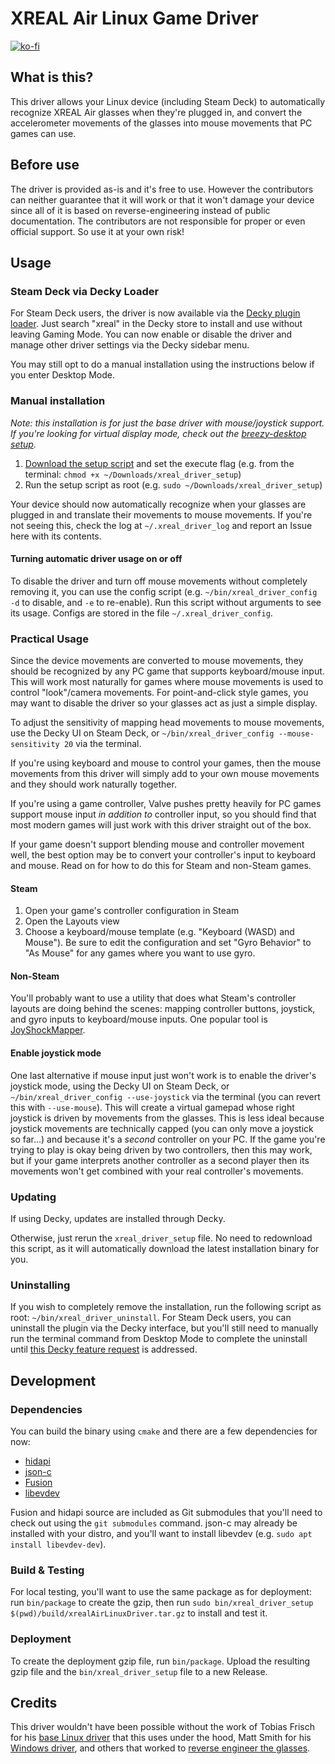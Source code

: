 # XREAL Air Linux Game Driver

[![ko-fi](https://ko-fi.com/img/githubbutton_sm.svg)](https://ko-fi.com/U7U8OVC0L)

## What is this?

This driver allows your Linux device (including Steam Deck) to automatically recognize XREAL Air glasses when they're plugged in, and convert the accelerometer movements of the glasses into mouse movements that PC games can use.

## Before use

The driver is provided as-is and it's free to use. However the contributors can neither guarantee that 
it will work or that it won't damage your device since all of it is based on reverse-engineering 
instead of public documentation. The contributors are not responsible for proper or even official 
support. So use it at your own risk!

## Usage

### Steam Deck via Decky Loader

For Steam Deck users, the driver is now available via the [Decky plugin loader](https://github.com/SteamDeckHomebrew/decky-loader). Just search "xreal" in the Decky store to install and use without leaving Gaming Mode. You can now enable or disable the driver and manage other driver settings via the Decky sidebar menu.

You may still opt to do a manual installation using the instructions below if you enter Desktop Mode.

### Manual installation

*Note: this installation is for just the base driver with mouse/joystick support. If you're looking for virtual display mode, check out the [breezy-desktop setup](https://github.com/wheaney/breezy-desktop#setup).*

1. [Download the setup script](https://github.com/wheaney/xrealAirLinuxDriver/releases/latest/download/xreal_driver_setup) and set the execute flag (e.g. from the terminal: `chmod +x ~/Downloads/xreal_driver_setup`)
2. Run the setup script as root (e.g. `sudo ~/Downloads/xreal_driver_setup`)
  
Your device should now automatically recognize when your glasses are plugged in and translate their movements to mouse movements. If you're not seeing this, check the log at `~/.xreal_driver_log` and report an Issue here with its contents.

#### Turning automatic driver usage on or off

To disable the driver and turn off mouse movements without completely removing it, you can use the config script (e.g. `~/bin/xreal_driver_config -d` to disable, and `-e` to re-enable). Run this script without arguments to see its usage. Configs are stored in the file `~/.xreal_driver_config`.

### Practical Usage

Since the device movements are converted to mouse movements, they should be recognized by any PC game that supports keyboard/mouse input. This will work most naturally for games where mouse movements is used to control "look"/camera movements. For point-and-click style games, you may want to disable the driver so your glasses act as just a simple display.

To adjust the sensitivity of mapping head movements to mouse movements, use the Decky UI on Steam Deck, or `~/bin/xreal_driver_config --mouse-sensitivity 20` via the terminal.

If you're using keyboard and mouse to control your games, then the mouse movements from this driver will simply add to your own mouse movements and they should work naturally together.

If you're using a game controller, Valve pushes pretty heavily for PC games support mouse input *in addition to* controller input, so you should find that most modern games will just work with this driver straight out of the box.

If your game doesn't support blending mouse and controller movement well, the best option may be to convert your controller's input to keyboard and mouse. Read on for how to do this for Steam and non-Steam games.

#### Steam

1. Open your game's controller configuration in Steam
2. Open the Layouts view
3. Choose a keyboard/mouse template (e.g. "Keyboard (WASD) and Mouse"). Be sure to edit the configuration and set "Gyro Behavior" to "As Mouse" for any games where you want to use gyro.

#### Non-Steam

You'll probably want to use a utility that does what Steam's controller layouts are doing behind the scenes: mapping controller buttons, joystick, and gyro inputs to keyboard/mouse inputs. One popular tool is [JoyShockMapper](https://github.com/Electronicks/JoyShockMapper).

#### Enable joystick mode

One last alternative if mouse input just won't work is to enable the driver's joystick mode, using the Decky UI on Steam Deck, or `~/bin/xreal_driver_config --use-joystick` via the terminal (you can revert this with `--use-mouse`). This will create a virtual gamepad whose right joystick is driven by movements from the glasses. This is less ideal because joystick movements are technically capped (you can only move a joystick so far...) and because it's a *second* controller on your PC. If the game you're trying to play is okay being driven by two controllers, then this may work, but if your game interprets another controller as a second player then its movements won't get combined with your real controller's movements.

### Updating

If using Decky, updates are installed through Decky.

Otherwise, just rerun the `xreal_driver_setup` file. No need to redownload this script, as it will automatically download the latest installation binary for you.

### Uninstalling

If you wish to completely remove the installation, run the following script as root: `~/bin/xreal_driver_uninstall`. For Steam Deck users, you can uninstall the plugin via the Decky interface, but you'll still need to manually run the terminal command from Desktop Mode to complete the uninstall until [this Decky feature request](https://github.com/SteamDeckHomebrew/decky-loader/issues/536) is addressed.

## Development

### Dependencies

You can build the binary using `cmake` and there are a few dependencies for now:
 - [hidapi](https://github.com/libusb/hidapi)
 - [json-c](https://github.com/json-c/json-c/)
 - [Fusion](https://github.com/xioTechnologies/Fusion)
 - [libevdev](https://gitlab.freedesktop.org/libevdev/libevdev)

Fusion and hidapi source are included as Git submodules that you'll need to check out using the `git submodules` command. json-c may already be installed with your distro, and you'll want to install libevdev (e.g. `sudo apt install libevdev-dev`).

### Build & Testing

For local testing, you'll want to use the same package as for deployment: run `bin/package` to create the gzip, then run `sudo bin/xreal_driver_setup $(pwd)/build/xrealAirLinuxDriver.tar.gz` to install and test it.

### Deployment

To create the deployment gzip file, run `bin/package`. Upload the resulting gzip file and the `bin/xreal_driver_setup` file to a new Release.

## Credits

This driver wouldn't have been possible without the work of Tobias Frisch for his [base Linux driver](https://gitlab.com/TheJackiMonster/nrealAirLinuxDriver) that this uses under the hood, Matt Smith for his [Windows driver](https://github.com/MSmithDev/AirAPI_Windows/), and others that worked to [reverse engineer the glasses](https://github.com/edwatt/real_utilities/).
